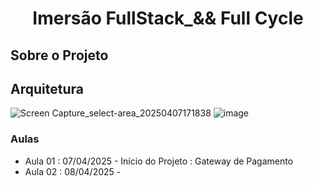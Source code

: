 <div align="center">
<h1>Imersão FullStack_&& Full Cycle</h1>
</div>

## Sobre o Projeto

## Arquitetura 

![Screen Capture_select-area_20250407171838](https://github.com/user-attachments/assets/53a6edc0-b8eb-4479-b6fc-75d48037e0bf)
![image](https://github.com/user-attachments/assets/cb5ada79-55b3-4ee2-88c8-9d2a3d38f087)




### Aulas
* Aula 01 : 07/04/2025 - Início do Projeto : Gateway de Pagamento
* Aula 02 : 08/04/2025 - 






